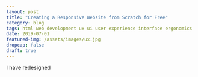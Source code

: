 ```yaml
---
layout: post
title: "Creating a Responsive Website from Scratch for Free"
category: blog
tags: html web development ux ui user experience interface ergonomics
date: 2019-07-01
featured-img: /assets/images/ux.jpg
dropcap: false
draft: true
---
```


I have redesigned 

